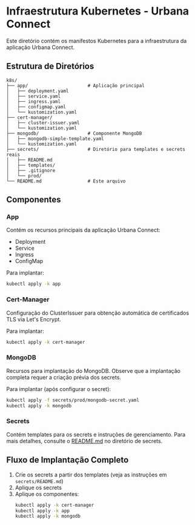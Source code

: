 # Infraestrutura Kubernetes - Urbana Connect

Este diretório contém os manifestos Kubernetes para a infraestrutura da aplicação Urbana Connect.

## Estrutura de Diretórios

```
k8s/
├── app/                      # Aplicação principal
│   ├── deployment.yaml
│   ├── service.yaml
│   ├── ingress.yaml
│   ├── configmap.yaml
│   └── kustomization.yaml
├── cert-manager/
│   ├── cluster-issuer.yaml
│   └── kustomization.yaml
├── mongodb/                  # Componente MongoDB
│   ├── mongodb-simple-template.yaml
│   └── kustomization.yaml
├── secrets/                  # Diretório para templates e secrets reais
│   ├── README.md
│   ├── templates/
│   ├── .gitignore
│   └── prod/
└── README.md                 # Este arquivo
```

## Componentes

### App

Contém os recursos principais da aplicação Urbana Connect:
- Deployment
- Service
- Ingress
- ConfigMap

Para implantar:
```bash
kubectl apply -k app
```

### Cert-Manager

Configuração do ClusterIssuer para obtenção automática de certificados TLS via Let's Encrypt.

Para implantar:
```bash
kubectl apply -k cert-manager
```

### MongoDB

Recursos para implantação do MongoDB. Observe que a implantação completa requer a criação prévia dos secrets.

Para implantar (após configurar o secret):
```bash
kubectl apply -f secrets/prod/mongodb-secret.yaml
kubectl apply -k mongodb
```

### Secrets

Contém templates para os secrets e instruções de gerenciamento. Para mais detalhes, consulte o [README.md](./secrets/README.md) no diretório de secrets.

## Fluxo de Implantação Completo

1. Crie os secrets a partir dos templates (veja as instruções em `secrets/README.md`)
2. Aplique os secrets
3. Aplique os componentes:
   ```bash
   kubectl apply -k cert-manager
   kubectl apply -k app
   kubectl apply -k mongodb
   ``` 
